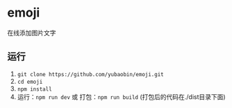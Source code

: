 # emoji
在线添加图片文字

## 运行
1. `git clone https://github.com/yubaobin/emoji.git`
2. `cd emoji`
3. `npm install`
4. 运行：`npm run dev` 或 打包：`npm run build` (打包后的代码在./dist目录下面)
